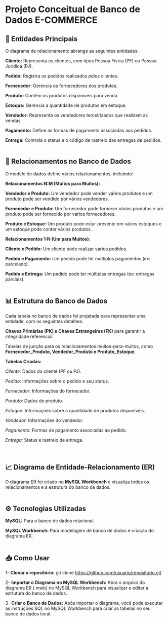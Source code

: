 # Projeto Conceitual de Banco de Dados E-COMMERCE

## 🔑 Entidades Principais

O diagrama de relacionamento abrange as seguintes entidades:

**Cliente:** Representa os clientes, com tipos Pessoa Física (PF) ou Pessoa Jurídica (PJ).

**Pedido:** Registra os pedidos realizados pelos clientes.

**Fornecedor:** Gerencia os fornecedores dos produtos.

**Produto:** Contém os produtos disponíveis para venda.

**Estoque:** Gerencia a quantidade de produtos em estoque.

**Vendedor:** Representa os vendedores terceirizados que realizam as vendas.

**Pagamento:** Define as formas de pagamento associadas aos pedidos.

**Entrega:** Controla o status e o código de rastreio das entregas de pedidos.<br><br>

## 🔄 Relacionamentos no Banco de Dados

O modelo de dados define vários relacionamentos, incluindo: <br>

**Relacionamentos N:M (Muitos para Muitos):**

**Vendedor e Produto:** Um vendedor pode vender vários produtos e um produto pode ser vendido por vários vendedores.

**Fornecedor e Produto:** Um fornecedor pode fornecer vários produtos e um produto pode ser fornecido por vários fornecedores.

**Produto e Estoque:** Um produto pode estar presente em vários estoques e um estoque pode conter vários produtos. <br>

**Relacionamentos 1:N (Um para Muitos):**

**Cliente e Pedido:** Um cliente pode realizar vários pedidos.

**Pedido e Pagamento:** Um pedido pode ter múltiplos pagamentos (ex: parcelado).

**Pedido e Entrega:** Um pedido pode ter múltiplas entregas (ex: entregas parciais).<br><br>

## 📊 Estrutura do Banco de Dados

Cada tabela no banco de dados foi projetada para representar uma entidade, com os seguintes detalhes:

**Chaves Primárias (PK) e Chaves Estrangeiras (FK)** para garantir a integridade referencial.

Tabelas de junção para os relacionamentos muitos-para-muitos, como **Fornecedor_Produto, Vendedor_Produto e Produto_Estoque**.

**Tabelas Criadas:**

*Cliente:* Dados do cliente (PF ou PJ).

*Pedido:* Informações sobre o pedido e seu status.

*Fornecedor:* Informações do fornecedor.

*Produto:* Dados do produto.

*Estoque:* Informações sobre a quantidade de produtos disponíveis.

*Vendedor:* Informações do vendedor.

*Pagamento:* Formas de pagamento associadas ao pedido.

*Entrega:* Status e rastreio de entrega.<br><br><br>

## 📈 Diagrama de Entidade-Relacionamento (ER)

O diagrama ER foi criado no **MySQL Workbench** e visualiza todos os relacionamentos e a estrutura do banco de dados.<br><br>

## ⚙️ Tecnologias Utilizadas

**MySQL:** Para o banco de dados relacional.

**MySQL Workbench:** Para modelagem de banco de dados e criação do diagrama ER.<br><br>

## 📥 Como Usar
1- **Clonar o repositório:**
git clone https://github.com/usuario/repositorio.git

2- **Importar o Diagrama no MySQL Workbench:** Abra o arquivo do diagrama ER (.mwb) no MySQL Workbench para visualizar e editar a estrutura do banco de dados.

3- **Criar o Banco de Dados:** Após importar o diagrama, você pode executar as instruções SQL no MySQL Workbench para criar as tabelas no seu banco de dados local.

